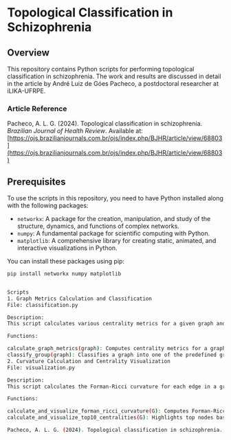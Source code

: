 # Topological Classification in Schizophrenia

## Overview

This repository contains Python scripts for performing topological classification in schizophrenia. The work and results are discussed in detail in the article by André Luiz de Góes Pacheco, a postdoctoral researcher at iLIKA-UFRPE.

### Article Reference
Pacheco, A. L. G. (2024). Topological classification in schizophrenia. *Brazilian Journal of Health Review*. Available at: [https://ojs.brazilianjournals.com.br/ojs/index.php/BJHR/article/view/68803](https://ojs.brazilianjournals.com.br/ojs/index.php/BJHR/article/view/68803)

## Prerequisites

To use the scripts in this repository, you need to have Python installed along with the following packages:

- `networkx`: A package for the creation, manipulation, and study of the structure, dynamics, and functions of complex networks.
- `numpy`: A fundamental package for scientific computing with Python.
- `matplotlib`: A comprehensive library for creating static, animated, and interactive visualizations in Python.

You can install these packages using pip:

```bash
pip install networkx numpy matplotlib


Scripts
1. Graph Metrics Calculation and Classification
File: classification.py

Description:
This script calculates various centrality metrics for a given graph and classifies the graph into predefined groups based on these metrics. It includes functions for calculating the mean degree, betweenness, eigenvector, and closeness centralities, and then compares these values with known groups to identify the most likely classification.

Functions:

calculate_graph_metrics(graph): Computes centrality metrics for a graph.
classify_group(graph): Classifies a graph into one of the predefined groups.
2. Curvature Calculation and Centrality Visualization
File: visualization.py

Description:
This script calculates the Forman-Ricci curvature for each edge in a graph and visualizes the graph with curvature-based coloring. It also highlights the top 10 nodes by different centralities, using mixed colors for nodes that are top-ranked in multiple centralities.

Functions:

calculate_and_visualize_forman_ricci_curvature(G): Computes Forman-Ricci curvature and visualizes it on the graph.
calculate_and_visualize_top10_centralities(G): Highlights top nodes based on centralities and visualizes the graph.

Pacheco, A. L. G. (2024). Topological classification in schizophrenia. Brazilian Journal of Health Review. Available at: https://ojs.brazilianjournals.com.br/ojs/index.php/BJHR/article/view/68803
